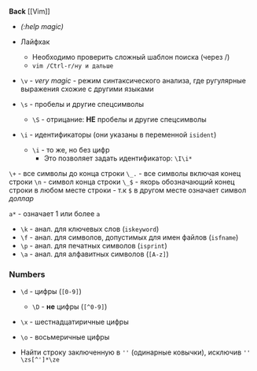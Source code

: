 **Back**
[[Vim]]

- *(:help magic)*

- Лайфхак
    - Необходимо проверить сложный шаблон поиска (через /)
    - `vim /Ctrl-r/ну и дальше`


- `\v` - *very magic* - режим синтаксического анализа, где ругулярные выражения схожие с другими языками

- `\s` - пробелы и другие спецсимволы
    - `\S` - отрицание: **НЕ** пробелы и другие спецсимволы

- `\i` - идентификаторы (они указаны в переменной `isident`)
    - `\i` - то же, но без цифр
        - Это позволяет задать идентификатор: `\I\i*`

`\+` - все символы до конца строки
`\_.` - все символы включая конец строки
`\n` - символ конца строки
`\_$` - якорь обозначающий конец строки в любом месте строки
    - т.к `$` в другом месте означает символ *доллар*

`a*` - означает 1 или более `a` 

- `\k` - анал. для ключевых слов (`iskeyword`)
- `\f` - анал. для символов, допустимых для имен файлов (`isfname`)
- `\p` - анал. для печатных символов (`isprint`)
- `\a` - анал. для алфавитныx символов (`[A-z]`)

### Numbers
- `\d` - цифры (`[0-9]`)
    - `\D` - **не** цифры (`[^0-9]`)
- `\x` - шестнадцатиричные цифры
- `\o` - восьмеричные цифры

- Найти строку заключенную в `''` (одинарные ковычки), исключив `''`
    `\zs[^']*\ze`

